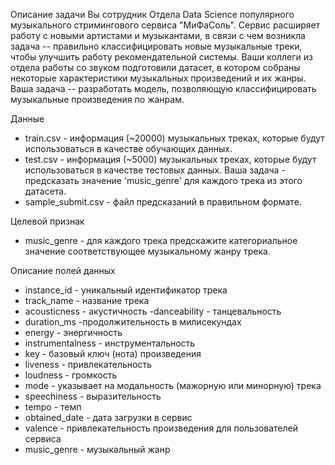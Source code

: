 Описание задачи
Вы сотрудник Отдела Data Science популярного музыкального стримингового сервиса "МиФаСоль". Сервис расширяет работу с новыми артистами и музыкантами, в связи с чем возникла задача -- правильно классифицировать новые музыкальные треки, чтобы улучшить работу рекомендательной системы. Ваши коллеги из отдела работы со звуком подготовили датасет, в котором собраны некоторые характеристики музыкальных произведений и их жанры. Ваша задача -- разработать модель, позволяющую классифицировать музыкальные произведения по жанрам.

Данные
- train.csv - информация (~20000) музыкальных треках, которые будут использоваться в качестве обучающих данных.
- test.csv - информация (~5000) музыкальных треках, которые будут использоваться в качестве тестовых данных. Ваша задача - предсказать значение 'music_genre' для каждого трека из этого датасета.
- sample_submit.csv - файл предсказаний в правильном формате.

Целевой признак
- music_genre - для каждого трека предскажите категориальное значение соответствующее музыкальному жанру трека.

Описание полей данных
- instance_id - уникальный идентификатор трека
- track_name - название трека
- acousticness - акустичность
-danceability - танцевальность
- duration_ms -продолжительность в милисекундах
- energy - энергичность
- instrumentalness - инструментальность
- key - базовый ключ (нота) произведения
- liveness - привлекательность
- loudness - громкость
- mode - указывает на модальность (мажорную или минорную) трека
- speechiness - выразительность
- tempo - темп
- obtained_date - дата загрузки в сервис
- valence - привлекательность произведения для пользователей сервиса
- music_genre - музыкальный жанр